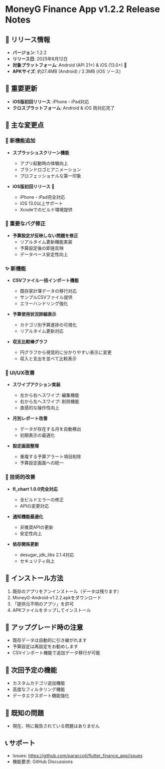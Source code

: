 # MoneyG Finance App v1.2.2 Release Notes

## 🚀 リリース情報
- **バージョン**: 1.2.2
- **リリース日**: 2025年6月12日
- **対象プラットフォーム**: Android (API 21+) & iOS (13.0+) 🍎
- **APKサイズ**: 約27.4MB (Android) / 2.3MB (iOS ソース)

## 🎉 重要更新
- **iOS版初回リリース**: iPhone・iPad対応
- **クロスプラットフォーム**: Android & iOS 両対応完了

## 🎯 主な変更点

### 🌟 新機能追加
- **スプラッシュスクリーン機能**
  - アプリ起動時の体験向上
  - ブランドロゴとアニメーション
  - プロフェッショナルな第一印象

- **iOS版初回リリース** 🍎
  - iPhone・iPad完全対応
  - iOS 13.0以上サポート
  - Xcodeでのビルド環境提供

### 🐛 重要なバグ修正
- **予算設定が反映しない問題を修正** 
  - リアルタイム更新機能実装
  - 予算設定後の即座反映
  - データベース安定性向上

### ✨ 新機能
- **CSVファイル一括インポート機能**
  - 既存家計簿データの移行対応
  - サンプルCSVファイル提供
  - エラーハンドリング強化

- **予算使用状況詳細表示**
  - カテゴリ別予算進捗の可視化
  - リアルタイム更新対応

- **収支比較棒グラフ**
  - 円グラフから視覚的に分かりやすい表示に変更
  - 収入と支出を並べて比較表示

### 🎨 UI/UX改善
- **スワイプアクション実装**
  - 左から右へスワイプ: 編集機能
  - 右から左へスワイプ: 削除機能
  - 直感的な操作性向上

- **月別レポート改善**
  - データが存在する月を自動検出
  - 初期表示の最適化

- **設定画面整理**
  - 重複する予算アラート項目削除
  - 予算設定画面への統一

### 🔧 技術的改善
- **fl_chart 1.0.0完全対応**
  - 全ビルドエラーの修正
  - APIの変更対応

- **通知機能最適化**
  - 非推奨APIの更新
  - 安定性向上

- **依存関係更新**
  - desugar_jdk_libs 2.1.4対応
  - セキュリティ向上

## 📱 インストール方法
1. 既存のアプリをアンインストール（データは残ります）
2. MoneyG-Android-v1.2.2.apkをダウンロード
3. 「提供元不明のアプリ」を許可
4. APKファイルをタップしてインストール

## 🔄 アップグレード時の注意
- 既存データは自動的に引き継がれます
- 予算設定は再設定をお勧めします
- CSVインポート機能で追加データ移行が可能

## 🎯 次回予定の機能
- カスタムカテゴリ追加機能
- 高度なフィルタリング機能
- データエクスポート機能強化

## 🐛 既知の問題
- 現在、特に報告されている問題はありません

## 📞 サポート
- Issues: https://github.com/paraccoli/flutter_finance_app/issues
- 機能要求: GitHub Discussions
